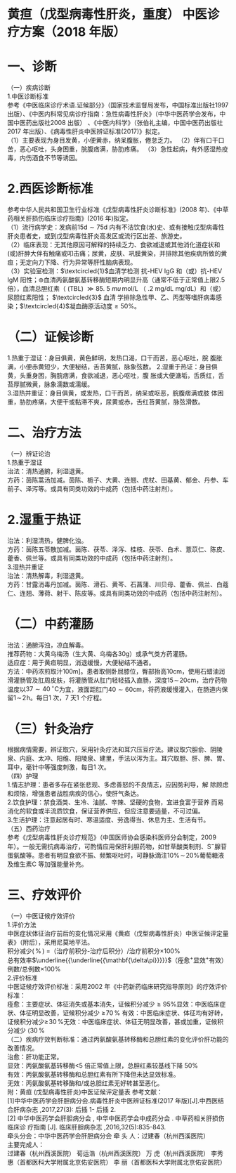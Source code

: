 # 黄疸（戊型病毒性肝炎，重度） 中医诊疗方案（2018 年版）  
# 一、诊断  
（一）疾病诊断  
1.中医诊断标准  
参考《中医临床诊疗术语.证候部分》（国家技术监督局发布，中国标准出版社1997 出版）、《中医内科常见病诊疗指南：急性病毒性肝炎》（中华中医药学会发布，中国中医药出版社2008 出版） 、《中医内科学》（张伯礼主编，中国中医药出版社2017 年出版）、《病毒性肝炎中医辨证标准(2017)》拟定。  
（1）主要表现为身目发黄，小便黄赤，纳呆腹胀，倦怠乏力。 （2）伴有口干口苦，恶心呕吐，头身困重，脘腹痞满，胁肋疼痛。  （3）急性起病，有外感湿热疫毒，内伤酒食不节等诱因。  
# 2.西医诊断标准  
参考中华人民共和国卫生行业标准《戊型病毒性肝炎诊断标准》(2008 年)、《中草药相关肝损伤临床诊疗指南》(2016 年)拟定。  
（1）流行病学史：发病前$15\mathrm{d}{\sim}75\mathrm{d}$ 内有不洁饮食(水)史、或有接触戊型病毒性肝炎患者史，或到戊型病毒性肝炎高发区或流行区出差、旅游史。  
（2）临床表现：无其他原因可解释的持续乏力、食欲减退或其他消化道症状和(或)肝肿大伴有触痛或叩击痛；尿黄，皮肤、巩膜黄染，并排除其他疾病所致的黄疸；无定向力下降、行为异常等肝性脑病表现。  
（3）实验室检测：$\textcircled{1}$血清学检测 抗-HEV IgG 和（或）抗-HEV IgM 阳性；$\circledcirc$血清丙氨酸氨基转移酶短期内明显升高（通常不低于正常值上限2.5 倍），血清总胆红素（ $(\mathrm{TBL})\ \gg85.\ 5\ mu\,\mathrm{mol}/\mathrm{L}$ （ $.2\ \mathrm{mg/dL}$ mg/dL）和（或）尿胆红素阳性； $\textcircled{3}$ 血清 学排除急性甲、乙、丙型等嗜肝病毒感染；$\textcircled{4}$凝血酶原活动度${\geqslant}50\%$。  
# （二）证候诊断  
1.热重于湿证：身目俱黄，黄色鲜明，发热口渴，口干而苦，恶心呕吐，脘 腹胀满，小便赤黄短少，大便秘结，舌苔黄腻，脉象弦数。 2.湿重于热证：身目俱黄，头重身困，胸脘痞满，食欲减退，恶心呕吐，腹 胀或大便溏垢，舌质红，舌苔厚腻微黄，脉象濡数或濡缓。  
3.湿热并重证：身目俱黄，或发热，口干而苦，纳呆或呕恶，脘腹痞满或肢 体困重，胁肋疼痛，大便干或黏滞不爽，尿黄或赤，舌红苔黄腻，脉弦滑数。  
# 二、治疗方法  
（一）辨证论治  
1.热重于湿证  
治法：清热通腑，利湿退黄。  
方药：茵陈蒿汤加减。茵陈、栀子、大黄、连翘、虎杖、田基黄、郁金、丹参、车前子、泽泻等。或具有同类功效的中成药（包括中药注射剂）。  
# 2.湿重于热证  
治法：利湿清热，健脾化浊。  
方药：茵陈五苓散加减。茵陈、茯苓、泽泻、桂枝、茯苓、白术、薏苡仁、陈皮、藿香、佩兰等。或具有同类功效的中成药（包括中药注射剂）。  
3.湿热并重证  
治法：清热解毒，利湿退黄。  
方药：甘露消毒丹加减。茵陈、滑石、黄芩、石菖蒲、川贝母、藿香、佩兰、白蔻仁、连翘、薄荷、射干、陈皮等。或具有同类功效的中成药（包括中药注射剂）。  
# （二）中药灌肠  
治法：通腑泻浊，凉血解毒。  
推荐药物：大黄乌梅汤（生大黄、乌梅各$30\mathrm{g}$）或承气类方药灌肠。  
适应症：用于黄疸明显，消退缓慢，大便秘结不通者。  
方法：中药浓煎取汁$100\mathrm{m}]$。患者取侧卧屈膝位，臀部抬高$10\mathrm{cm}$，使用石蜡油润滑灌肠管及肛周皮肤，将灌肠管从肛门轻轻插入直肠，深度$15\!\sim\!20\mathrm{cm}$，治疗药物温度以$37{\sim}40\,^{\circ}\mathrm{C}$为宜，液面距肛门$40{\sim}60\mathrm{cm}$，将药液缓慢灌入，在肠道内保留$1\!\sim\!2\!\mathrm{h}$。每日1 次，7 天1 个疗程。  
# （三）针灸治疗  
根据病情需要，辨证取穴，采用针灸疗法和耳穴压豆疗法。建议取穴胆俞、阴陵泉、内庭、太冲、阳维、阳陵泉、建里，手法以泻为主。耳穴取胆、肝、脾、胃、耳中，毫针中等强度刺激，每日1 次。  
（四）护理  
1.情志护理：患者多存在紧张悲观、多虑善怒的不良情志，应因势利导，解 除顾虑和烦恼，增强患者战胜病疾的信心，使肝气条达。  
2.饮食护理：禁食酒类、生冷、油腻、辛辣、坚硬的食物，宜进食富于营养 而易消化的软食或半流质饮食，保证营养供应，但应注意要适量，不可过偏。  
3.生活护理：注意起居有时、寒温适度、劳逸得当、休息为主、生活有节。  
（五）西药治疗  
参考《戊型病毒性肝炎诊疗规范》（中国医师协会感染科医师分会制定，2009年）。一般无需抗病毒治疗，可酌情应用保肝利胆药物，如甘草酸类制剂、$\mathrm{S}^{-}$腺苷蛋氨酸等。患者有明显食欲不振、频繁呕吐时，可静脉滴注$10\%\!\sim\!20\%$葡萄糖液及维生素C 等加强能量补充。  
# 三、疗效评价  
（一）中医证候疗效评价  
1.评价方法  
中医症状体征治疗前后的变化情况采用《黄疸（戊型病毒性肝炎）中医证候评定量表》（附后），采用尼莫地平法。  
积分减少$(\,\%\,)\ =$（治疗前积分-治疗后积分）/治疗前积分$\times100\%$  
总有效率$\underline{{\underline{{\mathbf{\delta\pi}}}}}$（痊愈$^+$显效$^+$有效）例数/总例数$\times100\%$  
2.评价标准  
中医证候疗效评价标准：采用2002 年《中药新药临床研究指导原则》的疗效评价标准：  
痊愈：主要症状、体征消失或基本消失，证候积分减少${\geqslant}95\%$显效：中医临床症状、体征明显改善，证候积分减少 $\geqslant\!70\,\%$ 有效：中医临床症状、体征均有好转，证候积分减少$\geqslant\!30\,\%$无效：中医临床症状、体征无明显改善，甚或加重，证候积分减少 $\langle30\,\%$  
（二）疾病疗效判断标准：通过丙氨酸氨基转移酶和总胆红素的变化评价肝功能的改善情况。  
治愈：肝功能正常。  
显效：丙氨酸氨基转移酶<5 倍正常值上限，总胆红素较基线下降 $50\%$  
有效：丙氨酸氨基转移酶和总胆红素有所下降但未达显效标准。  
无效：丙氨酸氨基转移酶和/或总胆红素无好转甚至恶化。  
附：黄疸 (戊型病毒性肝炎)中医证候评定量表 
参考文献：  
[1]中华中医药学会肝胆病分会.病毒性肝炎中医辨证标准(2017 年版)[J].中西医结合肝病杂志 ,2017,27(3): 后插 1- 后插 2.  
[2] 中华中医药学会肝胆病分会 , 中华中医药学会中成药分会 . 中草药相关肝损伤临床诊 疗指南 [J]. 临床肝胆病杂志 ,2016,32(5):835-843.  
牵头分会：中华中医药学会肝胆病分会 牵 头 人：过建春（杭州西溪医院）  
主要完成人：  
过建春（杭州西溪医院） 荀运浩（杭州西溪医院） 万  虎（杭州西溪医院） 李秀惠（首都医科大学附属北京佑安医院） 李  丽（首都医科大学附属北京佑安医院）  